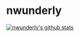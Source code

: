 # nwunderly
 
[![nwunderly's github stats](https://github-readme-stats.vercel.app/api?username=nwunderly)](https://github.com/anuraghazra/github-readme-stats)
